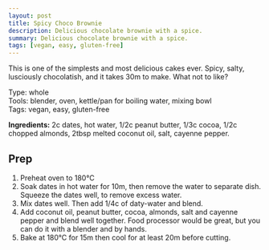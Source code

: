 ```yaml
---
layout: post
title: Spicy Choco Brownie
description: Delicious chocolate brownie with a spice.
summary: Delicious chocolate brownie with a spice.
tags: [vegan, easy, gluten-free]
---
```


This is one of the simplests and most delicious cakes ever. Spicy, salty, lusciously chocolatish, and it takes 30m to make. What not to like?

Type: whole<br>
Tools: blender, oven, kettle/pan for boiling water, mixing bowl<br>
Tags: vegan, easy, gluten-free<br>

**Ingredients:**
2c dates, hot water, 1/2c peanut butter, 1/3c cocoa, 1/2c chopped almonds, 2tbsp melted coconut oil, salt, cayenne pepper.

## Prep

1. Preheat oven to 180°C
2. Soak dates in hot water for 10m, then remove the water to separate dish. Squeeze the dates well, to remove excess water.
3. Mix dates well. Then add 1/4c of daty-water and blend.
4. Add coconut oil, peanut butter, cocoa, almonds, salt and cayenne pepper and blend well together. Food processor would be great, but you can do it with a blender and by hands.
5. Bake at 180°C for 15m then cool for at least 20m before cutting.